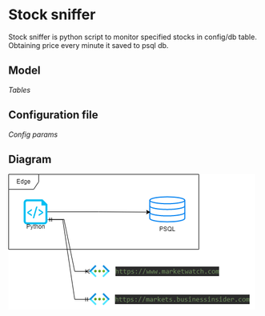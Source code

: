 # Stock sniffer

Stock sniffer is python script to monitor specified stocks in config/db table. Obtaining price every minute it saved to psql db.

## Model
*Tables*

## Configuration file
*Config params*

## Diagram
![image](stock_sniffer.png)
